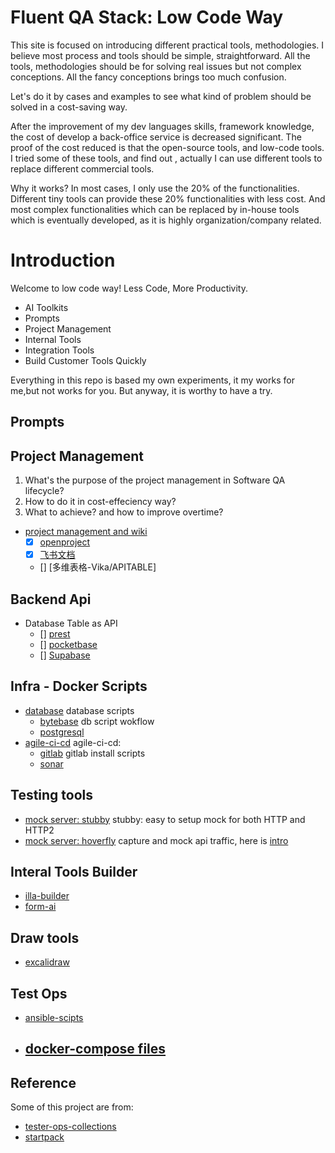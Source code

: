 # Fluent QA Stack: Low Code Way

This site is focused on introducing different practical tools, methodologies. I believe most process and tools should be simple, straightforward. All the tools, methodologies should be for solving real issues but not complex conceptions. All the fancy conceptions brings too much confusion.

Let's do it by cases and examples to see what kind of problem should be solved in a cost-saving way.


After the improvement of my dev languages skills, framework knowledge, the cost of develop a back-office service is decreased significant. The proof of the cost reduced is that the open-source tools, and low-code tools. I tried some of these tools, and find out , actually I can use different tools to replace different commercial tools. 

Why it works? In most cases, I only use the 20% of the functionalities. Different tiny tools can provide these 20% functionalities with less cost. And most complex functionalities which can be replaced by in-house tools which is eventually developed, as it is highly organization/company related. 





# Introduction
 
Welcome to low code way! Less Code, More Productivity.

- AI Toolkits
- Prompts
- Project Management
- Internal Tools
- Integration Tools
- Build Customer Tools Quickly

Everything in this repo is based my own experiments, it my works for me,but not works for you. 
But anyway, it is worthy to have a try.

## Prompts


## Project Management

1. What's the purpose of the project management in Software QA lifecycle?
2. How to do it in cost-effeciency way?
3. What to achieve? and how to improve overtime?

- [project management and wiki](agile-ci-cd/agile)
  - [X] [openproject](./qa-lowcode/project-management/openproject/openproject.md)
  - [X] [飞书文档](./qa-lowcode/project-management/feishu/feishu-table.md)
  - [] [多维表格-Vika/APITABLE]

## Backend Api

- Database Table as API
  - [] [prest]()
  - [] [pocketbase]()
  - [] [Supabase]()


## Infra - Docker Scripts

- [database](db-ops/db) database scripts
  - [bytebase](db-ops/bytebase) db script wokflow
  - [postgresql]()
- [agile-ci-cd](agile-ci-cd) agile-ci-cd:
  - [gitlab](agile-ci-cd/gitlab) gitlab install scripts
  - [sonar](agile-ci-cd/sonar/)

## Testing tools

- [mock server: stubby](testing/mock-server/stubby/) stubby: easy to setup mock for both HTTP and HTTP2
- [mock server: hoverfly](testing/mock-server/hoverfly) capture and mock api traffic, here is [intro](docs/qa-lowcode/mock/hoverfly.md)

## Interal Tools Builder

- [illa-builder](fullstack-lowcode/illa-builder)
- [form-ai](https://github.com/AOT-Technologies/forms-flow-ai.git)
## Draw tools

- [excalidraw](https://github.com/excalidraw/excalidraw)
## Test Ops

- [ansible-scipts](tester-ops/ansible)
- [docker-compose files](tester-ops/dockers)
  - 
## Reference

Some of this project are from:
- [tester-ops-collections](http://github.com/qdriven/tester-ops-collections)
- [startpack](https://github.com/tldr-devops/startpack.git)

